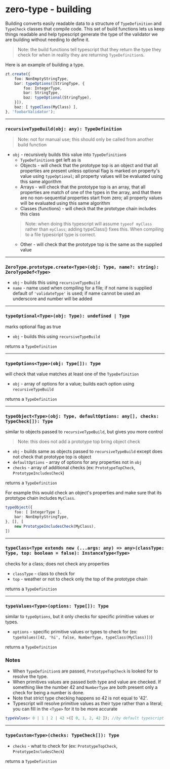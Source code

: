# zero-type - building

Building converts easily readable data to a structure of `TypeDefinition` and `TypeCheck` classes that compile code. This set of build functions lets us keep things readable and help typescript generate the type of the validator we are building without needing to define it.
> Note: the build functions tell typescript that they return the type they check for when in reality they are returning `TypeDefinition`s.

Here is an example of building a type.

```typescript
zt.create({
	foo: NonEmptyStringType,
	bar: typeOptions([StringType, {
		foo: IntegerType,
		bar: StringType,
		baz: typeOptional(StringType),
	}]),
	baz: [ typeClass(MyClass) ],
}, 'foobarValidator');
```
---
### `recursiveTypeBuild(obj: any): TypeDefinition`
> Note: not for manual use; this should only be called from another build function
- `obj` - recursively builds this value into `TypeDefinition`s
	- `TypeDefinition`s get left as is
	- Objects - will check that the prototype top is an object and that all properties are present unless optional flag is marked on property's value using `typeOptional`; all property values will be evaluated using this same algorithm
	- Arrays - will check that the prototype top is an array, that all properties are match of one of the types in the array, and that there are no non-sequential properties start from zero; all property values will be evaluated using this same algorithm
	- Classes (functions) - will check that the prototype chain includes this class
	> Note: when doing this typescript will assume `typeof myClass` rather than `myClass`; adding typeClass() fixes this. When compiling to a file typescript type is correct.
	- Other - will check that the prototype top is the same as the supplied value
---
### `ZeroType.prototype.create<Type>(obj: Type, name?: string): ZeroTypeDef<Type>`
- `obj` - builds this using `recursiveTypeBuild`
- `name` - name used when compiling for a file; if not name is supplied default of `'validateType'` is used; if name cannot be used an underscore and number will be added
---
### `typeOptional<Type>(obj: Type): undefined | Type`
marks optional flag as true
- `obj` - builds this using `recursiveTypeBuild`

returns a `TypeDefinition`

---
### `typeOptions<Type>(obj: Type[]): Type`
will check that value matches at least one of the `TypeDefinition`
- `obj` - array of options for a value; builds each option using `recursiveTypeBuild`

returns a `TypeDefinition`

---
### `typeObject<Type>(obj: Type, defaultOptions: any[], checks: TypeCheck[]): Type`
similar to objects passed to `recursiveTypeBuild`, but gives you more control
> Note: this does not add a prototype top bring object check
- `obj` - builds same as objects passed to `recursiveTypeBuild` except does not check that prototype top is object
- `defaultOptions` - array of options for any properties not in `obj`
- `checks` - array of additional checks (ex: `PrototypeTopCheck`, `PrototypeIncludesCheck`)

returns a `TypeDefinition`

For example this would check an object's properties and make sure that its prototype chain includes `MyClass`.
```typescript
typeObject({
	foo: [ IntegerType ],
	bar: NonEmptyStringType,
}, [], [
	new PrototypeIncludesCheck(MyClass),
])
```

---
### `typeClass<Type extends new (...args: any) => any>(classType: Type, top: boolean = false): InstanceType<Type>`
checks for a class; does not check any properties
- `classType` - class to check for
- `top` - weather or not to check only the top of the prototype chain

returns a `TypeDefinition`



---
### `typeValues<Type>(options: Type[]): Type`
similar to `typeOptions`, but it only checks for specific primitive values or types.
- `options` - specific primitive values or types to check for (ex: `typeValues([42, 'hi', false, NumberType, typeClass(MyClass)])`)

returns a `TypeDefinition`

### Notes
- When `TypeDefinition`s are passed, `PrototypeTopCheck` is looked for to resolve the type.
- When primitives values are passed both type and value are checked. If something like the number 42 and `NumberType` are both present only a check for being a number is done. 
- Note that strict type checking happens so 42 is not equal to '42'.
- Typescript will resolve primitive values as their type rather than a literal; you can fill in the `<Type>`
for it to be more accurate
```typescript
typeValues< 0 | 1 | 2 | 42 >([ 0, 1, 2, 42 ]); //by default typescript assumes type number
```

---
### `typeCustom<Type>(checks: TypeCheck[]): Type`
- `checks` - what to check for (ex: `PrototypeTopCheck`, `PrototypeIncludesCheck`)

returns a `TypeDefinition`
